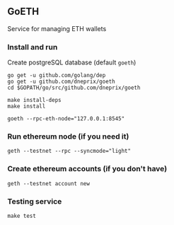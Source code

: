 ## GoETH

Service for managing ETH wallets

### Install and run

Create postgreSQL database (default `goeth`)

```
go get -u github.com/golang/dep
go get -u github.com/dneprix/goeth
cd $GOPATH/go/src/github.com/dneprix/goeth

make install-deps
make install

goeth --rpc-eth-node="127.0.0.1:8545"

```

### Run ethereum node (if you need it)

```
geth --testnet --rpc --syncmode="light"
```

### Create ethereum accounts (if you don't have)

```
geth --testnet account new
```

### Testing service
```
make test
```
